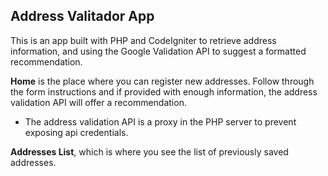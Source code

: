## Address Valitador App

This is an app built with PHP and CodeIgniter to retrieve address information, and using the Google Validation API to suggest a formatted recommendation. 

**Home** is the place where you can register new addresses. Follow through the form instructions and if provided with enough information, the address validation API will offer a recommendation. 

- The address validation API is a proxy in the PHP server to prevent exposing api credentials. 

**Addresses List**, which is where you see the list of previously saved addresses.
